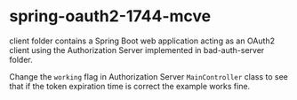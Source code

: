 # spring-oauth2-1744-mcve

client folder contains a Spring Boot web application acting as an OAuth2 client using the Authorization Server implemented in bad-auth-server folder.

Change the `working` flag in Authorization Server `MainController` class to see that if the token expiration time is correct the example works fine.
